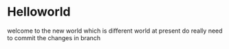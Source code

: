 # Helloworld
welcome to the new world which is different world at present 
do really need to commit the changes in branch 
